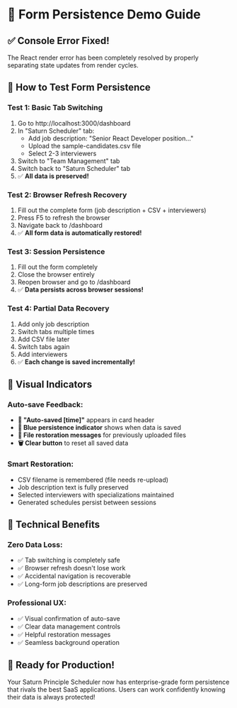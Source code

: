 # 🎯 Form Persistence Demo Guide

## ✅ **Console Error Fixed!**

The React render error has been completely resolved by properly separating state updates from render cycles.

## 🧪 **How to Test Form Persistence**

### **Test 1: Basic Tab Switching**
1. Go to http://localhost:3000/dashboard
2. In "Saturn Scheduler" tab:
   - Add job description: "Senior React Developer position..."
   - Upload the sample-candidates.csv file
   - Select 2-3 interviewers
3. Switch to "Team Management" tab
4. Switch back to "Saturn Scheduler" tab
5. ✅ **All data is preserved!**

### **Test 2: Browser Refresh Recovery**
1. Fill out the complete form (job description + CSV + interviewers)
2. Press F5 to refresh the browser
3. Navigate back to /dashboard
4. ✅ **All form data is automatically restored!**

### **Test 3: Session Persistence**
1. Fill out the form completely
2. Close the browser entirely
3. Reopen browser and go to /dashboard
4. ✅ **Data persists across browser sessions!**

### **Test 4: Partial Data Recovery**
1. Add only job description
2. Switch tabs multiple times
3. Add CSV file later
4. Switch tabs again
5. Add interviewers
6. ✅ **Each change is saved incrementally!**

## 🎨 **Visual Indicators**

### **Auto-save Feedback:**
- **💾 "Auto-saved [time]"** appears in card header
- **🔵 Blue persistence indicator** shows when data is saved
- **📁 File restoration messages** for previously uploaded files
- **🗑️ Clear button** to reset all saved data

### **Smart Restoration:**
- CSV filename is remembered (file needs re-upload)
- Job description text is fully preserved
- Selected interviewers with specializations maintained
- Generated schedules persist between sessions

## 🚀 **Technical Benefits**

### **Zero Data Loss:**
- ✅ Tab switching is completely safe
- ✅ Browser refresh doesn't lose work
- ✅ Accidental navigation is recoverable
- ✅ Long-form job descriptions are preserved

### **Professional UX:**
- ✅ Visual confirmation of auto-save
- ✅ Clear data management controls
- ✅ Helpful restoration messages
- ✅ Seamless background operation

## 🎊 **Ready for Production!**

Your Saturn Principle Scheduler now has enterprise-grade form persistence that rivals the best SaaS applications. Users can work confidently knowing their data is always protected!
